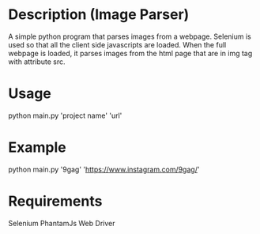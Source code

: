 # Description (Image Parser)
A simple python program that parses images from a webpage. Selenium is used so that all the client side javascripts are loaded. When the full webpage is loaded, it parses images from the html page that are in img tag with attribute src.

# Usage

python main.py 'project name' 'url'

# Example

python main.py '9gag' 'https://www.instagram.com/9gag/'

# Requirements

Selenium
PhantamJs Web Driver
